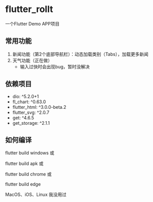 # flutter_rollt

一个Flutter Demo APP项目

## 常用功能

1. 新闻功能（第2个底部导航栏）：动态加载类别（Tabs），加载更多新闻
2. 天气功能（正在做）
	- 输入过快时会出现bug，暂时没解决

## 依赖项目

- dio: ^5.2.0+1
- fl_chart: ^0.63.0
- flutter_html: ^3.0.0-beta.2
- flutter_svg: ^2.0.7
- get: ^4.6.5
- get_storage: ^2.1.1

## 如何编译

flutter build windows 或

flutter build apk 或

flutter build chrome 或

flutter build edge

MacOS、iOS、Linux 我没用过
